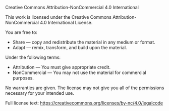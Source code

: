 Creative Commons Attribution-NonCommercial 4.0 International

This work is licensed under the Creative Commons Attribution-NonCommercial 4.0 International License.

You are free to:
- Share — copy and redistribute the material in any medium or format.
- Adapt — remix, transform, and build upon the material.

Under the following terms:
- Attribution — You must give appropriate credit.
- NonCommercial — You may not use the material for commercial purposes.

No warranties are given. The license may not give you all of the permissions necessary for your intended use.

Full license text: https://creativecommons.org/licenses/by-nc/4.0/legalcode

